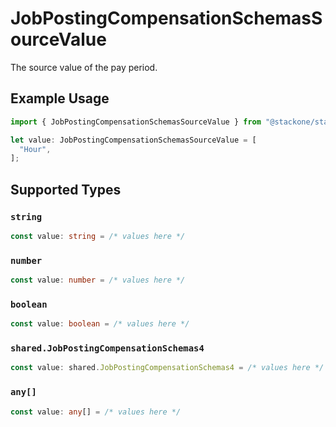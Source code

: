 # JobPostingCompensationSchemasSourceValue

The source value of the pay period.

## Example Usage

```typescript
import { JobPostingCompensationSchemasSourceValue } from "@stackone/stackone-client-ts/sdk/models/shared";

let value: JobPostingCompensationSchemasSourceValue = [
  "Hour",
];
```

## Supported Types

### `string`

```typescript
const value: string = /* values here */
```

### `number`

```typescript
const value: number = /* values here */
```

### `boolean`

```typescript
const value: boolean = /* values here */
```

### `shared.JobPostingCompensationSchemas4`

```typescript
const value: shared.JobPostingCompensationSchemas4 = /* values here */
```

### `any[]`

```typescript
const value: any[] = /* values here */
```

